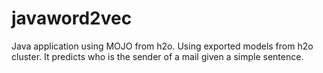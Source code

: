 # javaword2vec
Java application using MOJO  from h2o. Using exported models from h2o cluster. It predicts who is the sender of a mail given a simple sentence.
